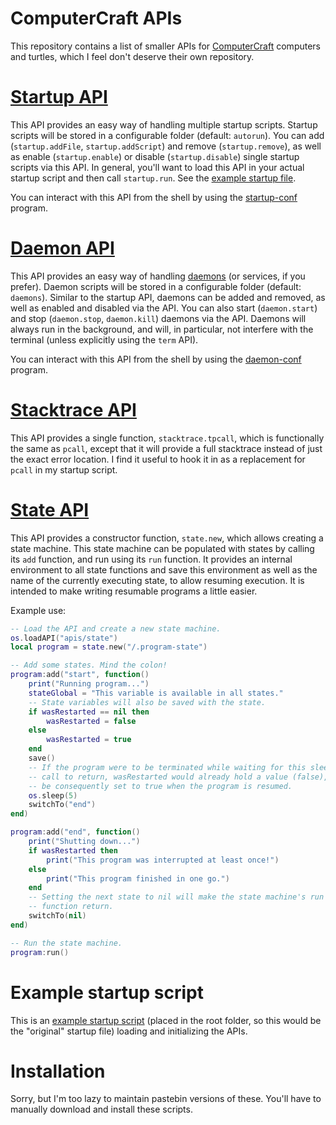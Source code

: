 ComputerCraft APIs
==================

This repository contains a list of smaller APIs for [ComputerCraft][] computers and turtles, which I feel don't deserve their own repository.

[Startup API](apis/startup)
=============

This API provides an easy way of handling multiple startup scripts. Startup scripts will be stored in a configurable folder (default: `autorun`). You can add (`startup.addFile`, `startup.addScript`) and remove (`startup.remove`), as well as enable (`startup.enable`) or disable (`startup.disable`) single startup scripts via this API. In general, you'll want to load this API in your actual startup script and then call `startup.run`. See the [example startup file](startup).

You can interact with this API from the shell by using the [startup-conf](programs/startup-conf) program.

[Daemon API](apis/daemon)
============

This API provides an easy way of handling [daemons][] (or services, if you prefer). Daemon scripts will be stored in a configurable folder (default: `daemons`). Similar to the startup API, daemons can be added and removed, as well as enabled and disabled via the API. You can also start (`daemon.start`) and stop (`daemon.stop`, `daemon.kill`) daemons via the API. Daemons will always run in the background, and will, in particular, not interfere with the terminal (unless explicitly using the `term` API).

You can interact with this API from the shell by using the [daemon-conf](programs/daemon-conf) program.

[Stacktrace API](apis/stacktrace)
============

This API provides a single function, `stacktrace.tpcall`, which is functionally the same as `pcall`, except that it will provide a full stacktrace instead of just the exact error location. I find it useful to hook it in as a replacement for `pcall` in my startup script.

[State API](apis/state)
===========

This API provides a constructor function, `state.new`, which allows creating a state machine. This state machine can be populated with states by calling its `add` function, and run using its `run` function. It provides an internal environment to all state functions and save this environment as well as the name of the currently executing state, to allow resuming execution. It is intended to make writing resumable programs a little easier.

Example use:
```lua
-- Load the API and create a new state machine.
os.loadAPI("apis/state")
local program = state.new("/.program-state")

-- Add some states. Mind the colon!
program:add("start", function()
    print("Running program...")
    stateGlobal = "This variable is available in all states."
    -- State variables will also be saved with the state.
    if wasRestarted == nil then
        wasRestarted = false
    else
        wasRestarted = true
    end
    save()
    -- If the program were to be terminated while waiting for this sleep
    -- call to return, wasRestarted would already hold a value (false), and
    -- be consequently set to true when the program is resumed.
    os.sleep(5)
    switchTo("end")
end)

program:add("end", function()
    print("Shutting down...")
    if wasRestarted then
        print("This program was interrupted at least once!")
    else
        print("This program finished in one go.")
    end
    -- Setting the next state to nil will make the state machine's run
    -- function return.
    switchTo(nil)
end)

-- Run the state machine.
program:run()
```

Example startup script
======================

This is an [example startup script](startup) (placed in the root folder, so this would be the "original" startup file) loading and initializing the APIs.

Installation
============

Sorry, but I'm too lazy to maintain pastebin versions of these. You'll have to manually download and install these scripts.


[computercraft]: http://www.computercraft.info/
[daemons]: http://en.wikipedia.org/wiki/Daemon_(computing)